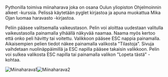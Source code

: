 Pythonilla toimiva miinaharava joka on osana Oulun yliopiston Ohjelmoinnin alkeet -kurssia. Pelissä käytetään pyglet kirjastoa ja apuna muokattua Mika Ojan luomaa haravasto -kirjastoa.

Peliin pääsee valitsemalla vaikeustason.
Pelin voi aloittaa uudestaan valitulla vaikeustasolla painamalla ylhäällä näkyvää naamaa. Naama myös kertoo että onko peli hävitty tai voitettu.
Valikkoon pääsee ESC nappia painamalla.
Aikaisempien pelien tiedot näkee painamalla valikosta "Tilastoja". Sivuja vaihdetaan nuolinäppäimillä ja ESC napilla pääsee takaisin valikkoon.
Pelin voi sulkea valikosta ESC napilla tai painamalla valikon "Lopeta tästä" -kohtaa.

![Miinaharava1](https://user-images.githubusercontent.com/68976612/151705074-abe363ab-fa9e-43be-957f-0a0eaaea556d.PNG)![Miinaharava2](https://user-images.githubusercontent.com/68976612/151705079-0ec279ab-9a1e-4e4c-ba97-325cd27cbb34.PNG)


